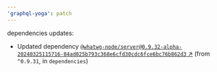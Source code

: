 ```yaml
---
'graphql-yoga': patch
---
```

dependencies updates:
  - Updated dependency
    [`@whatwg-node/server@0.9.32-alpha-20240325115716-84ad025b793c368e6cfd30cdc6fce6bc76b862d3`
    ↗︎](https://www.npmjs.com/package/@whatwg-node/server/v/0.9.32) (from `^0.9.31`, in
    `dependencies`)
